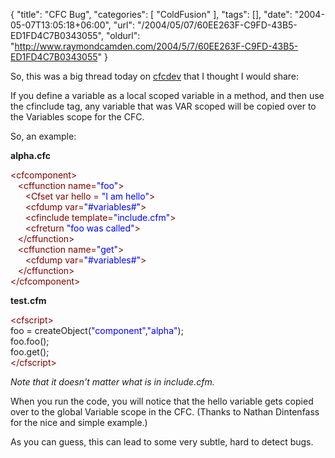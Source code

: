{
	"title": "CFC Bug",
	"categories": [
		"ColdFusion"
	],
	"tags": [],
	"date": "2004-05-07T13:05:18+06:00",
	"url": "/2004/05/07/60EE263F-C9FD-43B5-ED1FD4C7B0343055",
	"oldurl": "http://www.raymondcamden.com/2004/5/7/60EE263F-C9FD-43B5-ED1FD4C7B0343055"
}

So, this was a big thread today on <a href="http://www.cfczone.org/listserv.cfm">cfcdev</a> that I thought I would share:

If you define a variable as a local scoped variable in a method, and then use the cfinclude tag, any variable that was VAR scoped will be copied over to the Variables scope for the CFC. 

So, an example:

<b>alpha.cfc</b>
<div class="code"><FONT COLOR=MAROON>&lt;cfcomponent&gt;</FONT><br>
&nbsp;&nbsp;&nbsp;<FONT COLOR=MAROON>&lt;cffunction name=<FONT COLOR=BLUE>"foo"</FONT>&gt;</FONT><br>
&nbsp;&nbsp;&nbsp;&nbsp;&nbsp;&nbsp;<FONT COLOR=MAROON>&lt;Cfset var hello = <FONT COLOR=BLUE>"I am hello"</FONT>&gt;</FONT><br>
&nbsp;&nbsp;&nbsp;&nbsp;&nbsp;&nbsp;<FONT COLOR=MAROON>&lt;cfdump var=<FONT COLOR=BLUE>"#variables#"</FONT>&gt;</FONT><br>
&nbsp;&nbsp;&nbsp;&nbsp;&nbsp;&nbsp;<FONT COLOR=MAROON>&lt;cfinclude template=<FONT COLOR=BLUE>"include.cfm"</FONT>&gt;</FONT><br>
&nbsp;&nbsp;&nbsp;&nbsp;&nbsp;&nbsp;<FONT COLOR=MAROON>&lt;cfreturn <FONT COLOR=BLUE>"foo was called"</FONT>&gt;</FONT><br>
&nbsp;&nbsp;&nbsp;<FONT COLOR=MAROON>&lt;/cffunction&gt;</FONT><br>
&nbsp;&nbsp;&nbsp;<FONT COLOR=MAROON>&lt;cffunction name=<FONT COLOR=BLUE>"get"</FONT>&gt;</FONT><br>
&nbsp;&nbsp;&nbsp;&nbsp;&nbsp;&nbsp;<FONT COLOR=MAROON>&lt;cfdump var=<FONT COLOR=BLUE>"#variables#"</FONT>&gt;</FONT><br>
&nbsp;&nbsp;&nbsp;<FONT COLOR=MAROON>&lt;/cffunction&gt;</FONT><br>
<FONT COLOR=MAROON>&lt;/cfcomponent&gt;</FONT></div>

<b>test.cfm</b>
<div class="code"><FONT COLOR=MAROON>&lt;cfscript&gt;</FONT><br>
foo = createObject(<FONT COLOR=BLUE>"component"</FONT>,<FONT COLOR=BLUE>"alpha"</FONT>);<br>
foo.foo();<br>
foo.get();<br>
<FONT COLOR=MAROON>&lt;/cfscript&gt;</FONT></div>

<i>Note that it doesn't matter what is in include.cfm.</i>

When you run the code, you will notice that the hello variable gets copied over to the global Variable scope in the CFC. (Thanks to Nathan Dintenfass for the nice and simple example.)

As you can guess, this can lead to some very subtle, hard to detect bugs.